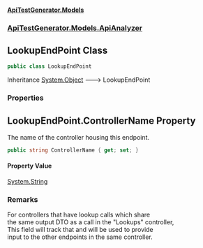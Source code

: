 #### [ApiTestGenerator.Models](ApiTestGenerator.Models.md 'ApiTestGenerator.Models')
### [ApiTestGenerator.Models.ApiAnalyzer](ApiTestGenerator.Models.md#ApiTestGenerator.Models.ApiAnalyzer 'ApiTestGenerator.Models.ApiAnalyzer')

## LookupEndPoint Class

```csharp
public class LookupEndPoint
```

Inheritance [System.Object](https://docs.microsoft.com/en-us/dotnet/api/System.Object 'System.Object') &#129106; LookupEndPoint
### Properties

<a name='ApiTestGenerator.Models.ApiAnalyzer.LookupEndPoint.ControllerName'></a>

## LookupEndPoint.ControllerName Property

The name of the controller housing this endpoint.

```csharp
public string ControllerName { get; set; }
```

#### Property Value
[System.String](https://docs.microsoft.com/en-us/dotnet/api/System.String 'System.String')

### Remarks
For controllers that have lookup calls which share  
the same output DTO as a call in the "Lookups" controller,  
This field will track that and will be used to provide  
input to the other endpoints in the same controller.
